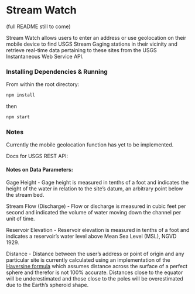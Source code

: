 # Stream Watch

(full README still to come)

Stream Watch allows users to enter an address or use geolocation on their mobile device to find USGS Stream Gaging stations in their vicinity and retrieve real-time data pertaining to these sites from the USGS Instantaneous Web Service API.

### Installing Dependencies & Running
From within the root directory:

```sh
npm install
```
then

```sh
npm start
```
### Notes

Currently the mobile geolocation function has yet to be implemented.

Docs for USGS REST API:


#### Notes on Data Parameters:

Gage Height - 
Gage height is measured in tenths of a foot and indicates the height of the water in relation to the site’s datum, an arbitrary point below the stream bed.

Stream Flow (Discharge) - 
Flow or discharge is measured in cubic feet per second and indicated the volume of water moving down the channel per unit of time.

Reservoir Elevation - 
Reservoir elevation is measured in tenths of a foot and indicates a reservoir’s water level above Mean Sea Level (MSL), NGVD 1929.

Distance - 
Distance between the user’s address or point of origin and any particular site is currently calculated using an implementation of the [Haversine formula](https://en.wikipedia.org/wiki/Haversine_formula) which assumes distance across the surface of a perfect sphere and therefor is not 100% accurate.  Distances close to the equator will be underestimated and those close to the poles will be overestimated due to the Earth’s spheroid shape. 
